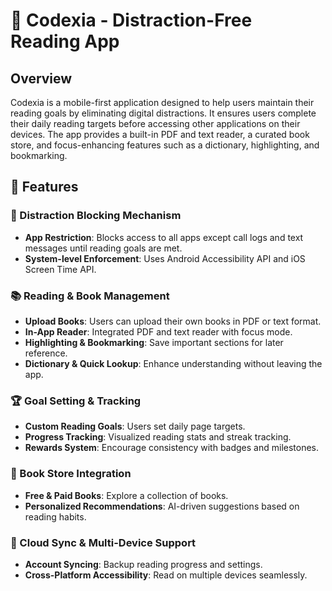 # 📖 Codexia - Distraction-Free Reading App

## Overview
Codexia  is a mobile-first application designed to help users maintain their reading goals by eliminating digital distractions. It ensures users complete their daily reading targets before accessing other applications on their devices. The app provides a built-in PDF and text reader, a curated book store, and focus-enhancing features such as a dictionary, highlighting, and bookmarking.

## 🚀 Features
### 🔐 Distraction Blocking Mechanism
- **App Restriction**: Blocks access to all apps except call logs and text messages until reading goals are met.
- **System-level Enforcement**: Uses Android Accessibility API and iOS Screen Time API.

### 📚 Reading & Book Management
- **Upload Books**: Users can upload their own books in PDF or text format.
- **In-App Reader**: Integrated PDF and text reader with focus mode.
- **Highlighting & Bookmarking**: Save important sections for later reference.
- **Dictionary & Quick Lookup**: Enhance understanding without leaving the app.

### 🏆 Goal Setting & Tracking
- **Custom Reading Goals**: Users set daily page targets.
- **Progress Tracking**: Visualized reading stats and streak tracking.
- **Rewards System**: Encourage consistency with badges and milestones.

### 📖 Book Store Integration
- **Free & Paid Books**: Explore a collection of books.
- **Personalized Recommendations**: AI-driven suggestions based on reading habits.

### 🔄 Cloud Sync & Multi-Device Support
- **Account Syncing**: Backup reading progress and settings.
- **Cross-Platform Accessibility**: Read on multiple devices seamlessly.

